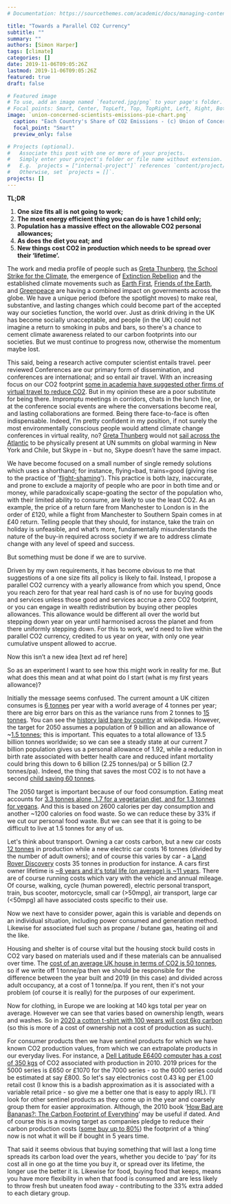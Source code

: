 ```yaml
---
# Documentation: https://sourcethemes.com/academic/docs/managing-content/

title: "Towards a Parallel CO2 Currency"
subtitle: ""
summary: ""
authors: [Simon Harper]
tags: [climate]
categories: []
date: 2019-11-06T09:05:26Z
lastmod: 2019-11-06T09:05:26Z
featured: true
draft: false

# Featured image
# To use, add an image named `featured.jpg/png` to your page's folder.
# Focal points: Smart, Center, TopLeft, Top, TopRight, Left, Right, BottomLeft, Bottom, BottomRight.
image: `union-concerned-scientists-emissions-pie-chart.png`
  caption: "Each Country's Share of CO2 Emissions - (c) Union of Concerned Scientists"
  focal_point: "Smart"
  preview_only: false

# Projects (optional).
#   Associate this post with one or more of your projects.
#   Simply enter your project's folder or file name without extension.
#   E.g. `projects = ["internal-project"]` references `content/project/deep-learning/index.md`.
#   Otherwise, set `projects = []`.
projects: []
---
```

**TL;DR**

1. **One size fits all is not going to work;**
2. **The most energy efficient thing you can do is have 1 child only;**
3. **Population has a massive effect on the allowable CO2 personal allowances;**
4. **As does the diet you eat; and**
5. **New things cost CO2 in production which needs to be spread over their ‘lifetime’.**

The work and media profile of people such as [Greta Thunberg](https://en.wikipedia.org/wiki/Greta_Thunberg), [the School Strike for the Climate](https://en.wikipedia.org/wiki/School_strike_for_climate), the emergence of [Extinction Rebellion](https://en.wikipedia.org/wiki/Extinction_Rebellion) and the established climate movements such as [Earth First](https://en.wikipedia.org/wiki/Earth_First!), [Friends of the Earth](https://en.wikipedia.org/wiki/Friends_of_the_Earth), and [Greenpeace](https://en.wikipedia.org/wiki/Greenpeace) are having a combined impact on governments across the globe.  We have a unique period (before the spotlight moves) to make real, substantive, and lasting changes which could become part of the accepted way our societies function, the world over. Just as drink driving in the UK has become socially unacceptable, and people (in the UK) could not imagine a return to smoking in pubs and bars, so there's a chance to cement climate awareness related to our carbon footprints into our societies. But we must continue to progress now, otherwise the momentum maybe lost.

This said, being a research active computer scientist entails travel. peer reviewed Conferences are our primary form of dissemination, and conferences are international; and so entail air travel. With an increasing focus on our CO2 footprint [some in academia have suggested other firms of virtual travel to reduce CO2](http://www.acm.org/binaries/content/assets/sigs/sgb/minutes/eigs-slides/sgb-talk.pptx). But in my opinion these are a poor substitute for being there. Impromptu meetings in corridors, chats in the lunch line, or at the conference social events are where the conversations become real, and lasting collaborations are formed. Being there face-to-face is often indispensable. Indeed, I’m pretty confident in my position, if not surely the most environmentally conscious people would attend climate change conferences in virtual reality, no? [Greta Thunberg](https://en.wikipedia.org/wiki/Greta_Thunberg) would not [sail across the Atlantic](https://www.independent.co.uk/news/uk/home-news/greta-thunberg-sailing-boat-climate-change-un-summits-new-york-santiago-a9058541.html) to be physically present at UN summits on global warming in New York and Chile, but Skype in - but no, Skype doesn’t have the same impact.

We have become focused on a small number of single remedy solutions which uses a shorthand; for instance, flying=bad, trains=good (giving rise to the practice of '[flight-shaming](https://www.theguardian.com/money/2019/jun/09/flight-airline-travel-rail-family-environment)'). This practice is both lazy, inaccurate, and prone to exclude a majority of people who are poor in both time and or money, while paradoxically scape-goating the sector of the population who, with their limited ability to consume, are likely to use the least CO2. As an example, the price of a return fare from Manchester to London is in the order of £120, while a flight from Manchester to Southern Spain comes in at £40 return. Telling people that they should, for instance, take the train on holiday is unfeasible, and what’s more, fundamentally misunderstands the nature of the buy-in required across society if we are to address climate change with any level of speed and success.

But something must be done if we are to survive.

Driven by my own requirements, it has become obvious to me that suggestions of a one size fits all policy is likely to fail. Instead, I propose a parallel CO2 currency with a yearly allowance from which you spend, Once you reach zero for that year real hard cash is of no use for buying goods and services unless those good and services accrue a zero CO2 footprint, or you can engage in wealth redistribution by buying other peoples allowances. This allowance would be different all over the world but stepping down year on year until harmonised across the planet and from there uniformly stepping down. For this to work, we'd need to live within the parallel CO2 currency, credited to us year on year, with only one year cumulative unspent allowed to accrue.

Now this isn’t a new idea [text ad ref here]

So as an experiment I want to see how this might work in reality for me. But what does this mean and at what point do I start (what is my first years allowance)?

Initially the message seems confused. The current amount a UK citizen consumes is [6 tonnes](https://www.ucsusa.org/global-warming/science-and-impacts/science/each-countrys-share-of-co2.html) per year with a world average of 4 tonnes per year; there are big error bars on this as the variance runs from 2 tonnes to [15 tonnes](https://www.ucsusa.org/global-warming/science-and-impacts/science/each-countrys-share-of-co2.html). You can see the [history laid bare by country](https://en.wikipedia.org/wiki/List_of_countries_by_carbon_dioxide_emissions_per_capita) at wikipedia. However, the target for 2050 assumes a population of 9 billion and an allowance of ~[1.5 tonnes](http://shrinkthatfootprint.com/carbon-targets-for-your-footprint); this is important. This equates to a total allowance of 13.5 billion tonnes worldwide; so we can see a steady state at our current 7 billion population gives us a personal allowance of 1.92, while a reduction in birth rate associated with better health care and reduced infant mortality could bring this down to 6 billion (2.25 tonnes/pa) or 5 billion (2.7 tonnes/pa). Indeed, the thing that saves the most CO2 is to not have a second [child saving 60 tonnes](https://iopscience.iop.org/article/10.1088/1748-9326/aa7541). 

The 2050 target is important because of our food consumption. Eating meat accounts for [3.3 tonnes alone, 1.7 for a vegetarian diet, and for 1.3 tonnes for vegans](http://shrinkthatfootprint.com/food-carbon-footprint-diet). And this is based on 2600 calories per day consumption and another ~1200 calories on food waste. So we can reduce these by 33% if we cut our personal food waste. But we can see that it is going to be difficult to live at 1.5 tonnes for any of us.

Let's think about transport. Owning a car costs carbon, but a new car costs [12 tonnes](https://amp-theguardian-com.cdn.ampproject.org/v/s/amp.theguardian.com/environment/green-living-blog/2010/sep/23/carbon-footprint-new-car?usqp=mq331AQA&amp_js_v=0.1#referrer=https%3A%2F%2Fwww.google.com&amp_tf=From%20%251%24s&ampshare=https%3A%2F%2Fwww.theguardian.com%2Fenvironment%2Fgreen-living-blog%2F2010%2Fsep%2F23%2Fcarbon-footprint-new-car) in production while a new electric car costs 16 tonnes (divided by the number of adult owners); and of course this varies by car - a [Land Rover Discovery](https://www.theguardian.com/environment/green-living-blog/2010/sep/23/carbon-footprint-new-car) costs 35 tonnes in production for instance. A cars first owner lifetime is [~8 years and it's total life (on average) is ~11 years](https://www.autotrader.com/car-shopping/buying-car-how-long-can-you-expect-car-last-240725). There are of course running costs which vary with the vehicle and annual mileage. Of course, walking, cycle (human powered), electric personal transport, train, bus scooter, motorcycle, small car (>50mpg), air transport, large car (<50mpg) all have associated costs specific to their use.

Now we next have to consider power, again this is variable and depends on an individual situation, including power consumed and generation method. Likewise for associated fuel such as propane / butane gas, heating oil and the like. 

Housing and shelter is of course vital but the housing stock build costs in CO2 vary based on materials used and if these materials can be annualised over time. The [cost of an average UK house in terms of CO2 is 50 tonnes](https://citu.co.uk/citu-live/what-is-the-carbon-footprint-of-a-house), so if we write off 1 tonne/pa then we should be responsible for the difference between the year built and 2019 (in this case) and divided across adult occupancy, at a cost of 1 tonne/pa. If you rent, then it's not your problem (of course it is really) for the purposes of our experiment.

Now for clothing, in Europe we are looking at 140 kgs total per year on average. However we can see that varies based on ownership length, wears and washes. So in [2020 a cotton t-shirt with 100 wears will cost 6kg carbon](https://www.carbontrust.com/media/38358/ctc793-international-carbon-flows-clothing.pdf) (so this is more of a cost of ownership not a cost of production as such).

For consumer products then we have sentinel products for which we have known CO2 production values, from which we can extrapolate products in our everyday lives. For instance, a [Dell Latitude E6400 computer has a cost of 350 kgs](https://i.dell.com/sites/content/corporate/corp-comm/en/Documents/dell-laptop-carbon-footprint-whitepaper.pdf) of CO2 associated with production in 2010. 2019 prices for the 5000 series is £650 or £1070 for the 7000 series - so the 6000 series could be estimated at say £800. So let's say electronics cost 0.43 kg per £1.00 retail cost (I know this is a badish approximation as it is associated with a variable retail price - so give me a better one that is easy to apply IRL). I'll look for other sentinel products as they come up in the year and coarsely group them for easier approximation. Although, the 2010 book ‘[How Bad are Bananas?: The Carbon Footprint of Everything](https://www.amazon.co.uk/gp/product/1846688914/ref=ox_sc_act_title_1?smid=A3P5ROKL5A1OLE&psc=1)’ may be useful if dated. And of course this is a moving target as companies pledge to reduce their carbon production costs ([some buy up to 80%](https://uk.reuters.com/article/uk-climatechange-ikea/ikea-targets-big-cut-in-greenhouse-gas-emissions-from-production-idUKKCN1NZ1EP)) the footprint of a ‘thing’ now is not what it will be if bought in 5 years time.

That said it seems obvious that buying something that will last a long time spreads its carbon load over the years, whether you decide to ‘pay’ for its cost all in one go at the time you buy it, or spread over its lifetime, the longer use the better it is. Likewise for food, buying food that keeps, means you have more flexibility in when that food is consumed and are less likely to throw fresh but uneaten food away - contributing to the 33% extra added to each dietary group. 